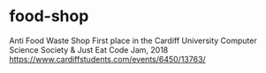 # food-shop
Anti Food Waste Shop
First place in the Cardiff University Computer Science Society & Just Eat Code Jam, 2018
https://www.cardiffstudents.com/events/6450/13763/
